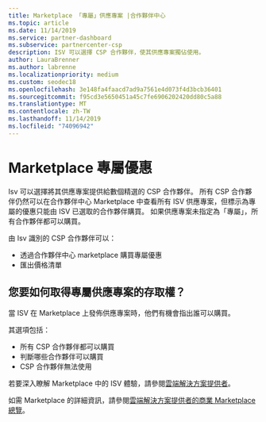 ```yaml
---
title: Marketplace 「專屬」供應專案 |合作夥伴中心
ms.topic: article
ms.date: 11/14/2019
ms.service: partner-dashboard
ms.subservice: partnercenter-csp
description: ISV 可以選擇 CSP 合作夥伴，使其供應專案獨佔使用。
author: LauraBrenner
ms.author: labrenne
ms.localizationpriority: medium
ms.custom: seodec18
ms.openlocfilehash: 3e148fa4faacd7ad9a7561e4d073f4d3bcb36401
ms.sourcegitcommit: f95cd3e5650451a45c7fe6906202420dd80c5a88
ms.translationtype: MT
ms.contentlocale: zh-TW
ms.lasthandoff: 11/14/2019
ms.locfileid: "74096942"
---
```

# <a name="marketplace-exclusive-offers"></a>Marketplace 專屬優惠

Isv 可以選擇將其供應專案提供給數個精選的 CSP 合作夥伴。 所有 CSP 合作夥伴仍然可以在合作夥伴中心 Marketplace 中查看所有 ISV 供應專案，但標示為專屬的優惠只能由 ISV 已選取的合作夥伴購買。 如果供應專案未指定為「專屬」，所有合作夥伴都可以購買。

由 Isv 識別的 CSP 合作夥伴可以：

- 透過合作夥伴中心 marketplace 購買專屬優惠
- 匯出價格清單

## <a name="how-do-you-gain-access-to-exclusive-offers"></a>您要如何取得專屬供應專案的存取權？

當 ISV 在 Marketplace 上發佈供應專案時，他們有機會指出誰可以購買。 

其選項包括：

- 所有 CSP 合作夥伴都可以購買
- 判斷哪些合作夥伴可以購買
- CSP 合作夥伴無法使用

若要深入瞭解 Marketplace 中的 ISV 體驗，請參閱[雲端解決方案提供者](https://docs.microsoft.com/en-us/azure/marketplace/cloud-solution-providers)。

如需 Marketplace 的詳細資訊，請參閱[雲端解決方案提供者的商業 Marketplace 總覽](https://docs.microsoft.partner-center/commercial-marketplace-overview.md)。